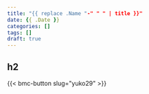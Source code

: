 ```yaml
---
title: "{{ replace .Name "-" " " | title }}"
date: {{ .Date }}
categories: []
tags: []
draft: true
---
```



<!--more-->

## h2


{{< bmc-button slug="yuko29" >}}